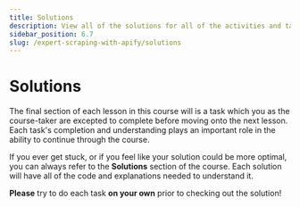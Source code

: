 ```yaml
---
title: Solutions
description: View all of the solutions for all of the activities and tasks of this course. Please try to complete each task on your own before reading the solution!
sidebar_position: 6.7
slug: /expert-scraping-with-apify/solutions
---
```


# Solutions

The final section of each lesson in this course will is a task which you as the course-taker are excepted to complete before moving onto the next lesson. Each task's completion and understanding plays an important role in the ability to continue through the course.

If you ever get stuck, or if you feel like your solution could be more optimal, you can always refer to the **Solutions** section of the course. Each solution will have all of the code and explanations needed to understand it.

**Please** try to do each task **on your own** prior to checking out the solution!
